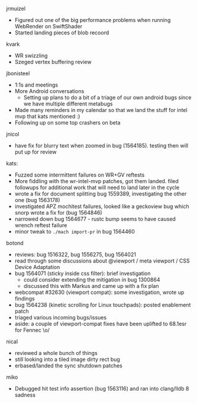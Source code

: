 jrmuizel
  * Figured out one of the big performance problems when running WebRender on SwiftShader
  * Started landing pieces of blob recoord

kvark
  * WR swizzling
  * Szeged vertex buffering review

jbonisteel
  * 1:1s and meetings
  * More Android conversations
    * Setting up plans to do a bit of a triage of our own android bugs since we have multiple different metabugs
  * Made many reminders in my calendar so that we land the stuff for intel mvp that kats mentioned :)
  * Following up on some top crashers on beta

jnicol
  * have fix for blurry text when zoomed in bug (1564185). testing then will put up for review

kats:
  * Fuzzed some intermittent failures on WR+GV reftests
  * More fiddling with the wr-intel-mvp patches, got them landed. filed followups for additional work that will need to land later in the cycle
  * wrote a fix for document splitting bug 1559389, investigating the other one (bug 1563178)
  * investigated APZ mochitest failures, looked like a geckoview bug which snorp wrote a fix for (bug 1564846)
  * narrowed down bug 1564677 - rustc bump seems to have caused wrench reftest failure
  * minor tweak to `./mach import-pr` in bug 1564460

botond
  * reviews: bug 1516322, bug 1556275, bug 1564021 
  * read through some discussions about @viewport / meta viewport / CSS Device Adaptation 
  * bug 1564071 (sticky inside css filter): brief investigation 
    * could consider extending the mitigation in bug 1300864 
    * discussed this with Markus and came up with a fix plan 
  * webcompat #32630 (viewport compat): some investigation, wrote up findings 
  * bug 1564238 (kinetic scrolling for Linux touchpads): posted enablement patch 
  * triaged various incoming bugs/issues 
  * aside: a couple of viewport-compat fixes have been uplifted to 68.1esr for Fennec \o/

nical
  * reviewed a whole bunch of things
  * still looking into a tiled image dirty rect bug
  * erbased/landed the sync shutdown patches

miko
  * Debugged hit test info assertion (bug 1563116) and ran into clang/lldb 8 sadness
